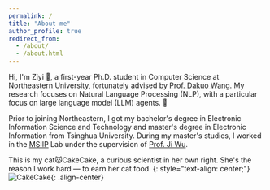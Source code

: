 ```yaml
---
permalink: /
title: "About me"
author_profile: true
redirect_from: 
  - /about/
  - /about.html
---
```


Hi, I'm Ziyi 👋, a first-year Ph.D. student in Computer Science at Northeastern University, fortunately advised by [Prof. Dakuo Wang](https://www.dakuowang.com/). My research focuses on Natural Language Processing (NLP), with a particular focus on large language model (LLM) agents. 🤖

Prior to joining Northeastern, I got my bachelor's degree in Electronic Information Science and Technology and master's degree in Electronic Information from Tsinghua University. During my master's studies, I worked in the [MSIIP](http://msiip.tsinghua.edu.cn/en/) Lab under the supervision of [Prof. Ji Wu](http://web.ee.tsinghua.edu.cn/wuji/en/index.htm).

This is my cat🐱CakeCake, a curious scientist in her own right. She's the reason I work hard — to earn her cat food.
{: style="text-align: center;"}
![CakeCake](/images/CakeCake.jpg){: .align-center}
